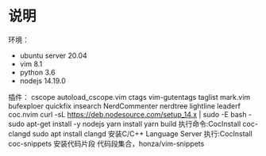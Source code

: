 # 说明

环境：
- ubuntu server 20.04
- vim 8.1
- python 3.6
- nodejs 14.19.0

插件：
cscope
autoload_cscope.vim
ctags
vim-gutentags
taglist
mark.vim
bufexploer
quickfix
insearch
NerdCommenter
nerdtree
lightline
leaderf
coc.nvim
curl -sL https://deb.nodesource.com/setup_14.x | sudo -E bash -
sudo apt-get install -y nodejs
yarn install
yarn build
执行命令:CocInstall coc-clangd
sudo apt install clangd 安装C/C++ Language Server
执行:CocInstall coc-snippets 安装代码片段
代码段集合，honza/vim-snippets
